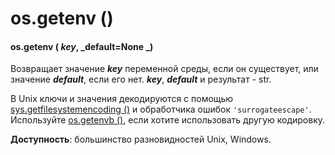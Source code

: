 # os.getenv ()

#### os.getenv ( _key_, _default=None _)

Возвращает значение _**key**_ переменной среды, если он существует, или значение _**default**_, если его нет. _**key**_, _**default**_ и результат - str.

В Unix ключи и значения декодируются с помощью [sys.getfilesystemencoding ()](../../../sluzhby-sredy-vypolneniya-python/sys/sys.getfilesystemencoding.md) и обработчика ошибок `'surrogateescape'`. Используйте [os.getenvb ()](os.getenvb.md), если хотите использовать другую кодировку.

**Доступность**: большинство разновидностей Unix, Windows.
